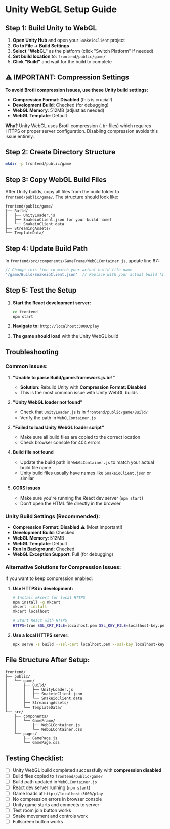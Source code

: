 # Unity WebGL Setup Guide

## Step 1: Build Unity to WebGL

1. **Open Unity Hub** and open your `SnakeioClient` project
2. **Go to File → Build Settings**
3. **Select "WebGL"** as the platform (click "Switch Platform" if needed)
4. **Set build location** to: `frontend/public/game/`
5. **Click "Build"** and wait for the build to complete

## ⚠️ IMPORTANT: Compression Settings

**To avoid Brotli compression issues, use these Unity build settings:**

- **Compression Format**: **Disabled** (this is crucial!)
- **Development Build**: Checked (for debugging)
- **WebGL Memory**: 512MB (adjust as needed)
- **WebGL Template**: Default

**Why?** Unity WebGL uses Brotli compression (`.br` files) which requires HTTPS or proper server configuration. Disabling compression avoids this issue entirely.

## Step 2: Create Directory Structure

```bash
mkdir -p frontend/public/game
```

## Step 3: Copy WebGL Build Files

After Unity builds, copy all files from the build folder to `frontend/public/game/`. The structure should look like:

```
frontend/public/game/
├── Build/
│   ├── UnityLoader.js
│   ├── SnakeioClient.json (or your build name)
│   └── SnakeioClient.data
├── StreamingAssets/
└── TemplateData/
```

## Step 4: Update Build Path

In `frontend/src/components/GameFrame/WebGLContainer.js`, update line 67:

```javascript
// Change this line to match your actual build file name
'/game/Build/SnakeioClient.json'  // Replace with your actual build file name
```

## Step 5: Test the Setup

1. **Start the React development server:**
   ```bash
   cd frontend
   npm start
   ```

2. **Navigate to:** `http://localhost:3000/play`

3. **The game should load** with the Unity WebGL build

## Troubleshooting

### Common Issues:

1. **"Unable to parse Build/game.framework.js.br!"**
   - **Solution**: Rebuild Unity with **Compression Format: Disabled**
   - This is the most common issue with Unity WebGL builds

2. **"Unity WebGL loader not found"**
   - Check that `UnityLoader.js` is in `frontend/public/game/Build/`
   - Verify the path in `WebGLContainer.js`

3. **"Failed to load Unity WebGL loader script"**
   - Make sure all build files are copied to the correct location
   - Check browser console for 404 errors

4. **Build file not found**
   - Update the build path in `WebGLContainer.js` to match your actual build file name
   - Unity build files usually have names like `SnakeioClient.json` or similar

5. **CORS issues**
   - Make sure you're running the React dev server (`npm start`)
   - Don't open the HTML file directly in the browser

### Unity Build Settings (Recommended):

- **Compression Format**: **Disabled** ⚠️ (Most important!)
- **Development Build**: Checked
- **WebGL Memory**: 512MB
- **WebGL Template**: Default
- **Run In Background**: Checked
- **WebGL Exception Support**: Full (for debugging)

### Alternative Solutions for Compression Issues:

If you want to keep compression enabled:

1. **Use HTTPS in development:**
   ```bash
   # Install mkcert for local HTTPS
   npm install -g mkcert
   mkcert -install
   mkcert localhost
   
   # Start React with HTTPS
   HTTPS=true SSL_CRT_FILE=localhost.pem SSL_KEY_FILE=localhost-key.pem npm start
   ```

2. **Use a local HTTPS server:**
   ```bash
   npx serve -s build --ssl-cert localhost.pem --ssl-key localhost-key.pem
   ```

## File Structure After Setup:

```
frontend/
├── public/
│   └── game/
│       ├── Build/
│       │   ├── UnityLoader.js
│       │   ├── SnakeioClient.json
│       │   └── SnakeioClient.data
│       ├── StreamingAssets/
│       └── TemplateData/
└── src/
    ├── components/
    │   └── GameFrame/
    │       ├── WebGLContainer.js
    │       └── WebGLContainer.css
    └── pages/
        ├── GamePage.js
        └── GamePage.css
```

## Testing Checklist:

- [ ] Unity WebGL build completed successfully with **compression disabled**
- [ ] Build files copied to `frontend/public/game/`
- [ ] Build path updated in `WebGLContainer.js`
- [ ] React dev server running (`npm start`)
- [ ] Game loads at `http://localhost:3000/play`
- [ ] No compression errors in browser console
- [ ] Unity game starts and connects to server
- [ ] Test room join button works
- [ ] Snake movement and controls work
- [ ] Fullscreen button works 